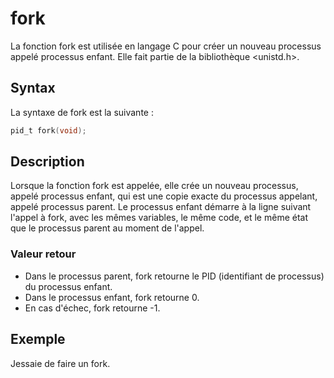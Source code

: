 # fork

La fonction fork est utilisée en langage C pour créer un nouveau processus appelé processus enfant. Elle fait partie de la bibliothèque <unistd.h>.

## Syntax

La syntaxe de fork est la suivante :

```h
pid_t fork(void);
```

## Description

Lorsque la fonction fork est appelée, elle crée un nouveau processus, appelé processus enfant, qui est une copie exacte du processus appelant, appelé processus parent. Le processus enfant démarre à la ligne suivant l'appel à fork, avec les mêmes variables, le même code, et le même état que le processus parent au moment de l'appel.

### Valeur retour

- Dans le processus parent, fork retourne le PID (identifiant de processus) du processus enfant.
- Dans le processus enfant, fork retourne 0.
- En cas d'échec, fork retourne -1.


## Exemple

Jessaie de faire un fork.
